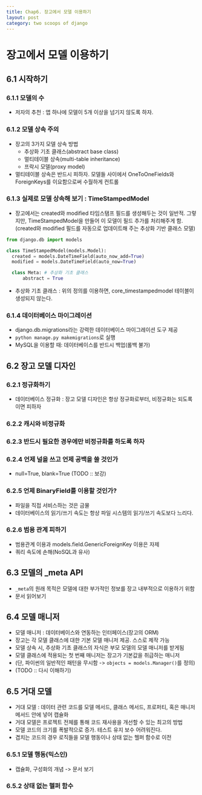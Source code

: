 ```yaml
---
title: Chap6. 장고에서 모델 이용하기
layout: post
category: two scoops of django
---
```

# 장고에서 모델 이용하기

## 6.1 시작하기

### 6.1.1 모델의 수
- 저자의 추천 : 앱 하나에 모델이 5개 이상을 넘기지 않도록 하자.

### 6.1.2 모델 상속 주의
- 장고의 3가지 모델 상속 방법
  - 추상화 기초 클래스(abstract base class)
  - 멀티테이블 상속(multi-table inheritance)
  - 프락시 모델(proxy model)
- 멀티테이블 상속은 반드시 피하자. 모델들 사이에서 OneToOneFields와 ForeignKeys를 이요함으로써 수월하게 컨트롤

### 6.1.3 실제로 모델 상속해 보기 : TimeStampedModel
- 장고에서는 created와 modified 타임스탬프 필드를 생성해두는 것이 일반적. 그렇지만, TimeStampedModel을 만들어 이 모델이 필드 추가를 처리해주게 함.(created와 modified 필드를 자동으로 업데이트해 주는 추상화 기반 클래스 모델)

``` python
from django.db import models

class TimeStampedModel(models.Model):
  created = models.DateTimeField(auto_now_add=True)
  modified = models.DateTimeField(auto_now=True)

  class Meta: # 추상화 기초 클래스
      abstract = True
```
- 추상화 기초 클래스 : 위의 정의를 이용하면, core_timestampedmodel 테이블이 생성되지 않는다.

### 6.1.4 데이터베이스 마이그레이션
- django.db.migrations라는 강력한 데이터베이스 마이그레이션 도구 제공
- `python manage.py makemigrations`로 실행
- MySQL을 이용할 때: 데이터베이스를 반드시 백업(롤백 불가)

## 6.2 장고 모델 디자인
### 6.2.1 정규화하기
- 데이터베이스 정규화 : 장고 모델 디자인은 항상 정규화로부터, 비정규화는 되도록이면 피하자

### 6.2.2 캐시와 비정규화

### 6.2.3 반드시 필요한 경우에만 비정규화를 하도록 하자

### 6.2.4 언제 널을 쓰고 언제 공백을 쓸 것인가
- null=True, blank=True (TODO :: 보강)

### 6.2.5 언제 BinaryField를 이용할 것인가?
- 파일을 직접 서비스하는 것은 금물
- 데이터베이스의 읽기/쓰기 속도는 항상 파일 시스템의 읽기/쓰기 속도보다 느리다.

### 6.2.6 범용 관계 피하기
- 범용관계 이용과 models.field.GenericForeignKey 이용은 자제
- 쿼리 속도에 손해(NoSQL과 유사)

## 6.3 모델의 \_meta API
- `_meta`의 원래 목적은 모델에 대한 부가적인 정보를 장고 내부적으로 이용하기 위함
- 문서 읽어보기

## 6.4 모델 매니저
- 모델 매니저 : 데이터베이스와 연동하는 인터페이스(장고의 ORM)
- 장고는 각 모델 클래스에 대한 기본 모델 매니저 제공. 스스로 제작 가능
- 모델 상속 시, 추상화 기초 클래스의 자식은 부모 모델의 모델 매니저를 받게됨
- 모델 클래스에 적용되는 첫 번째 매니저는 장고가 기본값을 취급하는 매니저
- (단, 파이썬의 일반적인 패턴을 무시함 -> `objects = models.Manager()`를 정의)
- (TODO :: 다시 이해하기)

## 6.5 거대 모델
- 거대 모델 : 데이터 관련 코드를 모델 메서드, 클래스 메서드, 프로퍼티, 혹은 매니저 메서드 안에 넣어 캡슐화
- 거대 모델은 프로젝트 전체를 통해 코드 재사용을 개선할 수 있는 최고의 방법
- 모델 코드의 크기를 폭발적으로 증가. 테스트 유지 보수 어려워진다.
- 겹치는 코드의 경우 로직들을 모델 행동이나 상태 없는 헬퍼 함수로 이전
### 6.5.1 모델 행동(믹스인)
- 캡슐화, 구성화의 개념 -> 문서 보기

### 6.5.2 상태 없는 헬퍼 함수
